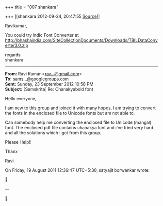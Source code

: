 +++
title = "007 shankara"

+++
[[shankara	2012-09-24, 20:47:55 [Source](https://groups.google.com/g/samskrita/c/GtpmDrfReiQ)]]



Ravikumar,  
  
You could try Indic Font Converter at <http://bhashaindia.com/SiteCollectionDocuments/Downloads/TBILDataConverter3.0.zip>  

  



regards  
shankara  

------------------------------------------------------------------------

**From:** Ravi Kumar \<[rav...@gmail.com]()\>  
**To:** [sams...@googlegroups.com]()  
**Sent:** Sunday, 23 September 2012 10:58 PM  
**Subject:** \[Samskrita\] Re: Chanakyabold font  

  

Hello everyone,  
  
  
I am new to this group and joined it with many hopes, I am trying to convert the fonts in the enclosed file to Unicode fonts but am not able to.  
  
Can somebody help me converting the enclosed file to Unicode (mangal) font. The enclosed pdf file contains chanakya font and i've tried very hard and all the solutions which i got from this group.  
  
Please Help!!  
  
Thanx  
  
Ravi  
  
On Friday, 19 August 2011 12:36:47 UTC+5:30, satyajit borwankar wrote:



--  



